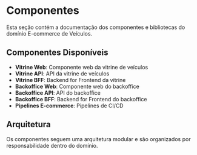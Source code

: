 # Componentes

Esta seção contém a documentação dos componentes e bibliotecas do domínio E-commerce de Veículos.

## Componentes Disponíveis

- **Vitrine Web**: Componente web da vitrine de veículos
- **Vitrine API**: API da vitrine de veículos
- **Vitrine BFF**: Backend for Frontend da vitrine
- **Backoffice Web**: Componente web do backoffice
- **Backoffice API**: API do backoffice
- **Backoffice BFF**: Backend for Frontend do backoffice
- **Pipelines E-commerce**: Pipelines de CI/CD   

## Arquitetura

Os componentes seguem uma arquitetura modular e são organizados por responsabilidade dentro do domínio. 
